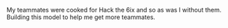 My teammates were cooked for Hack the 6ix and so as was I without them. Building this model to help me get more teammates.
